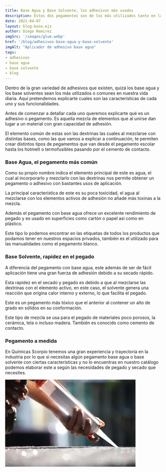 ```yaml
---
title: Base Agua y Base Solvente, los adhesivos más usados
description: Estos dos pegamentos son de los más utilizados tanto en las industrias como por los particulares. Ambos son de fácil aplicación.
date: 2021-04-07
layout: blog-base.ejs
author: Diego Remirez
imgSrc: '/images/glue.webp'
href: '/blog/adhesivos-base-agua-y-base-solvente'
imgAlt: "Aplicador de adhesivo base agua"
tags:
- adhesivos
- base agua
- base solvente
- blog
---
```


Dentro de la gran variedad de adhesivos que existen, quizá los base agua y los base solventes sean los más utilizados o comunes en nuestra vida diaria. Aquí pretendemos explicarte cuales son las características de cada uno y sus funcionalidades.

Antes de comenzar a detallar cada uno queremos explicarte qué es un adhesivo o pegamento. Es aquella mezcla de elementos que al unirse dan lugar a un material con gran capacidad de adhesión.

El elemento común de estas son las dextrinas las cuales al mezclarse con distintas bases, como las que vamos a explicar a continuación, te permiten crear distintos tipos de pegamentos que van desde el pegamento escolar hasta los hotmelt o termofusibles pasando por el cemento de contacto.

### Base Agua, el pegamento más común

Como su propio nombre indica el elemento principal de este es agua, el cual al incorporarlo y mezclarlo con las dextrinas nos permite obtener un pegamento o adhesivo con bastantes usos de aplicación.

La principal característica de este es su poca toxicidad, el agua al mezclarse con los elementos activos de adhesión no añade más toxinas a la mezcla.

Además el pegamento con base agua ofrece un excelente rendimiento de pegado y es usado en superficies como cartón o papel así como en plástico.

Este tipo lo podemos encontrar en las etiquetas de todos los productos que podamos tener en nuestros espacios privados, también es el utilizado para las manualidades como el pegamento blanco.


### Base Solvente, rapidez en el pegado

A diferencia del pegamento con base agua, este además de ser de fácil aplicación tiene una gran fuerza de adhesión debido a su secado rápido.

Esta rapidez en el secado y pegado es debido a que al mezclarse las dextrinas con el elemento activo, en este caso, el solvente genera una reacción que origina calor interno y externo, lo que facilita el pegado.

Este es un pegamento más tóxico que el anterior al contener un alto de grado en sólidos en su conformación.

Este tipo de mezcla se usa para el pegado de materiales poco porosos, la cerámica, tela o incluso madera. También es conocido como cemento de contacto.

### Pegamento a medida

En Químicas Scorpio tenemos una gran experiencia y trayectoria en la industria  por lo que si necesitas algún pegamento base agua o base solvente con ciertas características y no lo encuentras en nuestro catálogo podemos elaborar este a según las necesidades de pegado y secado que necesites.

![adhesivos](/images/glue.webp)
